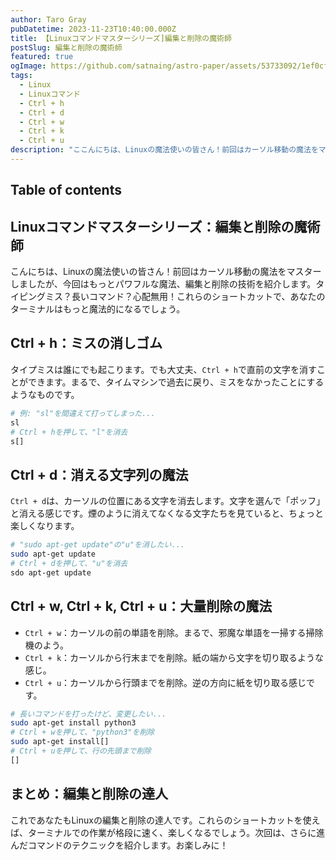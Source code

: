 ```yaml
---
author: Taro Gray
pubDatetime: 2023-11-23T10:40:00.000Z
title: 【Linuxコマンドマスターシリーズ]編集と削除の魔術師
postSlug: 編集と削除の魔術師
featured: true
ogImage: https://github.com/satnaing/astro-paper/assets/53733092/1ef0cf03-8137-4d67-ac81-84a032119e3a
tags:
  - Linux
  - Linuxコマンド
  - Ctrl + h
  - Ctrl + d
  - Ctrl + w
  - Ctrl + k
  - Ctrl + u
description: "ここんにちは、Linuxの魔法使いの皆さん！前回はカーソル移動の魔法をマスターしましたが、今回はもっとパワフルな魔法、編集と削除の技術を紹介します。タイピングミス？長いコマンド？心配無用！これらのショートカットで、あなたのターミナルはもっと魔法的になるでしょう。"
---
```


## Table of contents

## Linuxコマンドマスターシリーズ：編集と削除の魔術師

こんにちは、Linuxの魔法使いの皆さん！前回はカーソル移動の魔法をマスターしましたが、今回はもっとパワフルな魔法、編集と削除の技術を紹介します。タイピングミス？長いコマンド？心配無用！これらのショートカットで、あなたのターミナルはもっと魔法的になるでしょう。

## Ctrl + h：ミスの消しゴム

タイプミスは誰にでも起こります。でも大丈夫、`Ctrl + h`で直前の文字を消すことができます。まるで、タイムマシンで過去に戻り、ミスをなかったことにするようなものです。

```bash
# 例: "sl"を間違えて打ってしまった...
sl
# Ctrl + hを押して、"l"を消去
s[]
```

## Ctrl + d：消える文字列の魔法

`Ctrl + d`は、カーソルの位置にある文字を消去します。文字を選んで「ポッフ」と消える感じです。煙のように消えてなくなる文字たちを見ていると、ちょっと楽しくなります。

```bash
# "sudo apt-get update"の"u"を消したい...
sudo apt-get update
# Ctrl + dを押して、"u"を消去
sdo apt-get update
```

## Ctrl + w, Ctrl + k, Ctrl + u：大量削除の魔法

- `Ctrl + w`：カーソルの前の単語を削除。まるで、邪魔な単語を一掃する掃除機のよう。
- `Ctrl + k`：カーソルから行末までを削除。紙の端から文字を切り取るような感じ。
- `Ctrl + u`：カーソルから行頭までを削除。逆の方向に紙を切り取る感じです。

```bash
# 長いコマンドを打ったけど、変更したい...
sudo apt-get install python3
# Ctrl + wを押して、"python3"を削除
sudo apt-get install[]
# Ctrl + uを押して、行の先頭まで削除
[]
```

## まとめ：編集と削除の達人

これであなたもLinuxの編集と削除の達人です。これらのショートカットを使えば、ターミナルでの作業が格段に速く、楽しくなるでしょう。次回は、さらに進んだコマンドのテクニックを紹介します。お楽しみに！
